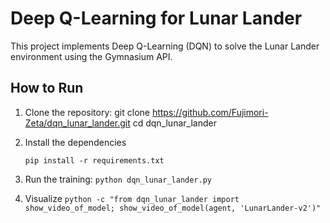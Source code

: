 # Deep Q-Learning for Lunar Lander

This project implements Deep Q-Learning (DQN) to solve the Lunar Lander environment using the Gymnasium API.

## How to Run

1. Clone the repository:
      git clone https://github.com/Fujimori-Zeta/dqn_lunar_lander.git
   cd dqn_lunar_lander

2. Install the dependencies

      `pip install -r requirements.txt`
3. Run the training:
     `python dqn_lunar_lander.py`


4. Visualize
    `python -c "from dqn_lunar_lander import show_video_of_model; show_video_of_model(agent, 'LunarLander-v2')"`
